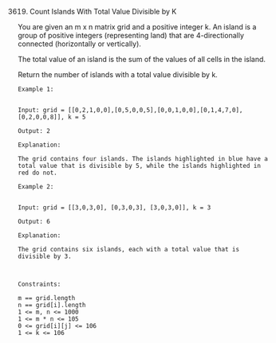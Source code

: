 3619. Count Islands With Total Value Divisible by K

You are given an m x n matrix grid and a positive integer k. An island is a group of positive integers (representing land) that are 4-directionally connected (horizontally or vertically).

The total value of an island is the sum of the values of all cells in the island.

Return the number of islands with a total value divisible by k.


```
Example 1:


Input: grid = [[0,2,1,0,0],[0,5,0,0,5],[0,0,1,0,0],[0,1,4,7,0],[0,2,0,0,8]], k = 5

Output: 2

Explanation:

The grid contains four islands. The islands highlighted in blue have a total value that is divisible by 5, while the islands highlighted in red do not.

Example 2:


Input: grid = [[3,0,3,0], [0,3,0,3], [3,0,3,0]], k = 3

Output: 6

Explanation:

The grid contains six islands, each with a total value that is divisible by 3.



Constraints:

m == grid.length
n == grid[i].length
1 <= m, n <= 1000
1 <= m * n <= 105
0 <= grid[i][j] <= 106
1 <= k <= 106
```